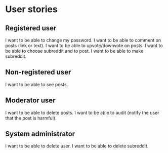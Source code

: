 # User stories

## Registered user
I want to be able to change my password.
I want to be able to comment on posts (link or text).
I want to be able to upvote/downvote on posts.
I want to be able to choose subreddit and to post.
I want to be able to make subreddit.

## Non-registered user
I want to be able to see posts.

## Moderator user
I want to be able to delete posts.
I want to be able to audit (notify the user that the post is harmful).

## System administrator
I want to be able to delete user.
I want to be able to delete subreddit.
